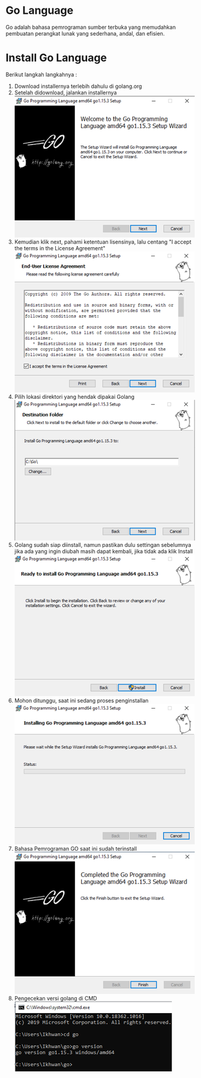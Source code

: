 <h1>Go Language</h1>
Go adalah bahasa pemrograman sumber terbuka yang memudahkan pembuatan perangkat lunak yang sederhana, andal, dan efisien.
<h1>Install Go Language</h1>
Berikut langkah langkahnya : 
<ol>
<li>Download installernya terlebih dahulu di golang.org</li>
<li>Setelah didownload, jalankan installernya</li>
<img src="img/Screenshot_1.png">
<li>Kemudian klik next, pahami ketentuan lisensinya, lalu centang
"I accept the terms in the License Agreement"</li>
<img src="img/Screenshot_2.png">
<li>Pilih lokasi direktori yang hendak dipakai Golang</li>
<img src="img/Screenshot_3.png">
<li>Golang sudah siap diinstall, namun pastikan dulu settingan sebelumnya
jika ada yang ingin diubah masih dapat kembali, jika tidak ada klik Install</li>
<img src="img/Screenshot_4.png">
<li>Mohon ditunggu, saat ini sedang proses penginstallan</li>
<img src="img/Screenshot_5.png">
<li>Bahasa Pemrograman GO saat ini sudah terinstall</li>
<img src="img/Screenshot_6.png">
<li>Pengecekan versi golang di CMD</li>
<img src="img/Screenshot_7.png">
</ol>